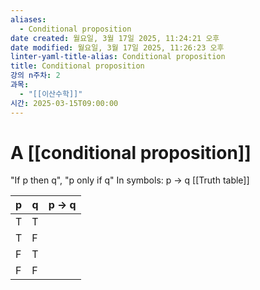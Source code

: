 ```yaml
---
aliases:
  - Conditional proposition
date created: 월요일, 3월 17일 2025, 11:24:21 오후
date modified: 월요일, 3월 17일 2025, 11:26:23 오후
linter-yaml-title-alias: Conditional proposition
title: Conditional proposition
강의 n주차: 2
과목:
  - "[[이산수학]]"
시간: 2025-03-15T09:00:00
---
```


# A [[conditional proposition]]

"If p then q", "p only if q"
In symbols: p -> q
[[Truth table]] 

| p   | q   | p -> q |
| --- | --- | ------ |
| T   | T   |        |
| T   | F   |        |
| F   | T   |        |
| F   | F   |        |
